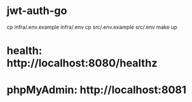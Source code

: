 # jwt-auth-go

cp infra/.env.example infra/.env
cp src/.env.example src/.env
make up

# health: http://localhost:8080/healthz

# phpMyAdmin: http://localhost:8081
